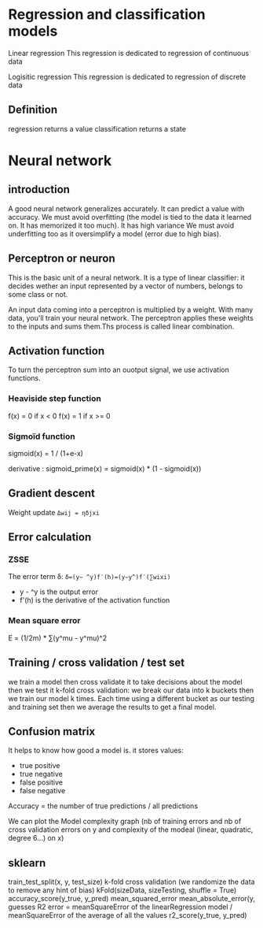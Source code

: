 # Regression and classification models

Linear regression
This regression is dedicated to regression of continuous data

Logisitic regression
This regression is dedicated to regression of discrete data

## Definition
regression returns a value
classification returns a state

# Neural network

## introduction
A good neural network generalizes accurately. It can predict a value with accuracy.
We must avoid overfitting (the model is tied to the data it learned on. It has memorized it too much). It has high variance
We must avoid underfitting too as it oversimplify a model (error due to high bias).

## Perceptron or neuron
This is the basic unit of a neural network.
It is a type of linear classifier: it decides wether an input represented by a vector of numbers, belongs to some class or not.

An input data coming into a perceptron is multiplied by a weight.
With many data, you'll train your neural network.
The perceptron applies these weights to the inputs and sums them.Ths process is called linear combination.

## Activation function
To turn the perceptron sum into an ouotput signal, we use activation functions.

### Heaviside step function
f(x) = 0 if x < 0
f(x) = 1 if x >= 0

### Sigmoïd function
sigmoid(x) = 1 / (1+e-x)

derivative : 
sigmoid_prime(x) = sigmoid(x) * (1 - sigmoid(x))

## Gradient descent

Weight update
```Δwij = ηδjxi``` 

## Error calculation
### ZSSE
The error term δ:
```δ=(y− ^y)f′(h)=(y−y^)f′(∑wixi)```
- y - ^y is the output error
- f'(h) is the derivative of the activation function

### Mean square error
E =  (1/2m) * ∑(y^mu - y^mu)^2

## Training / cross validation / test set

we train a model then cross validate it to take decisions about the model then we test it
k-fold cross validation: we break our data into k buckets then we train our model k times.
Each time using a different bucket as our testing and training set then we average the results to get a final model.

## Confusion matrix
It helps to know how good a model is.
it stores values:
- true positive
- true negative
- false positive
- false negative

Accuracy = the number of true predictions / all predictions

We can plot the Model complexity graph (nb of training errors and nb of cross validation errors on y and complexity of the modeal (linear, quadratic, degree 6...) on x)

## sklearn
train_test_split(x, y, test_size)
k-fold cross validation (we randomize the data to remove any hint of bias)
kFold(sizeData, sizeTesting, shuffle = True)
accuracy_score(y_true, y_pred)
mean_squared_error
mean_absolute_error(y, guesses
R2 error = meanSquareError of the linearRegression model / meanSquareError of the average of all the values
r2_score(y_true, y_pred)

